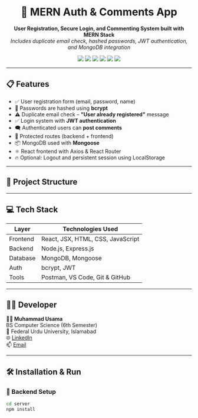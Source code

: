 <h1 align="center">🚀 MERN Auth & Comments App</h1>

<p align="center">
  <b>User Registration, Secure Login, and Commenting System built with MERN Stack</b><br />
  <i>Includes duplicate email check, hashed passwords, JWT authentication, and MongoDB integration</i>
</p>

<p align="center">
  <img src="https://img.shields.io/badge/Frontend-React-blue?logo=react" />
  <img src="https://img.shields.io/badge/Backend-Node.js-green?logo=node.js" />
  <img src="https://img.shields.io/badge/API-Express.js-black?logo=express" />
  <img src="https://img.shields.io/badge/Database-MongoDB-brightgreen?logo=mongodb" />
  <img src="https://img.shields.io/badge/Auth-JWT-red?logo=jsonwebtokens" />
  <img src="https://img.shields.io/badge/Dev-Muhammad%20Usama-blue" />
</p>

---

## 📋 Features

- ✅ User registration form (email, password, name)
- 🔐 Passwords are hashed using **bcrypt**
- ⚠️ Duplicate email check – **"User already registered"** message
- ✅ Login system with **JWT authentication**
- 🗨️ Authenticated users can **post comments**
- 🔐 Protected routes (backend + frontend)
- 📦 MongoDB used with **Mongoose**
- ⚛️ React frontend with Axios & React Router
- 🔥 Optional: Logout and persistent session using LocalStorage

---

## 📂 Project Structure


---

## 💻 Tech Stack

| Layer     | Technologies Used |
|-----------|-------------------|
| Frontend  | React, JSX, HTML, CSS, JavaScript |
| Backend   | Node.js, Express.js |
| Database  | MongoDB, Mongoose |
| Auth      | bcrypt, JWT |
| Tools     | Postman, VS Code, Git & GitHub |

---

## 🧑‍💻 Developer

**👨‍💻 Muhammad Usama**  
BS Computer Science (6th Semester)  
📍 Federal Urdu University, Islamabad  
🌐 [LinkedIn ](https://www.linkedin.com/in/muhammad-usama-balti-3aa0a0257/)  
📫 [Email ](usamakj47@gmail.com)

---

## 🛠 Installation & Run

### 🔧 Backend Setup

```bash
cd server
npm install
